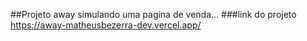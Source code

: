 ##Projeto away simulando uma pagina de venda...
###link do projeto https://away-matheusbezerra-dev.vercel.app/
